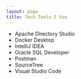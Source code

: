 ```yaml
---
layout: page
title: Tech Tools I Use
---
```


- Apache Directory Studio
- Docker Desktop
- IntelliJ IDEA
- Oracle SQL Developer
- Postman
- SourceTree
- Visual Studio Code